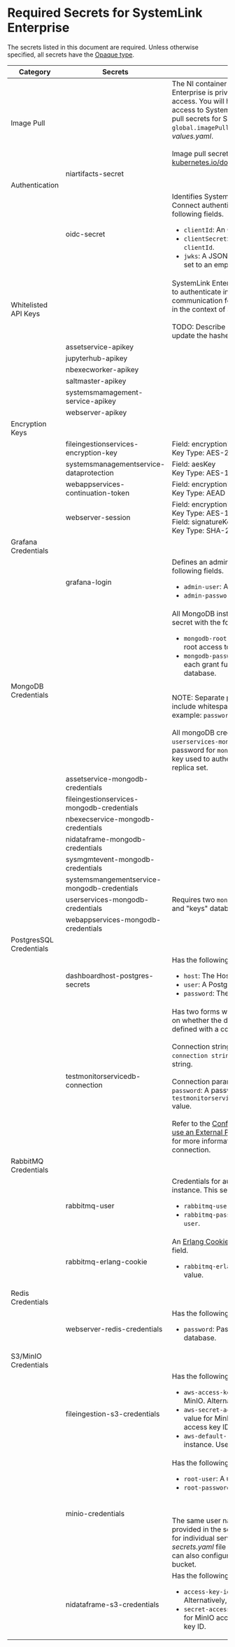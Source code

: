 # Required Secrets for SystemLink Enterprise

The secrets listed in this document are required. Unless otherwise specified, all secrets have the [Opaque type](https://kubernetes.io/docs/concepts/configuration/secret/#secret-types).

|Category|Secrets|Details|
|--|--|--|
|Image Pull||The NI container repository that hosts SystemLink Enterprise is private and requires authenticated access. You will have received credentials with access to SystemLink Enterprise. Configure image pull secrets for SystemLink Enterprise using the `global.imagePullSecrets` array in _systemlink-values.yaml_. <br/><br/>Image pull secrets must conform to the [kubernetes.io/dockerconfigjson format](https://kubernetes.io/docs/tasks/configure-pod-container/pull-image-private-registry/).|
||niartifacts-secret||
|Authentication|||
||oidc-secret|Identifies SystemLink Enterprise with your OpenID Connect authentication provider and has the following fields. <br/><ul><li>`clientId`: An OpenID Connect client ID.</li><li>`clientSecret`: The secret corresponding to `clientId`.</li><li>`jwks`: A JSON web key set. If none is required, set to an empty string value.</li></ul>|
|Whitelisted API Keys||SystemLink Enterprise uses Whitelisted API keys to authenticate inter-cluster service to service communication for operations that do not execute in the context of a specific user.<br/><br/>TODO: Describe how to generate API keys and update the hashes list.|
||assetservice-apikey||
||jupyterhub-apikey||
||nbexecworker-apikey||
||saltmaster-apikey||
||systemsmamagement-service-apikey||
||webserver-apikey||
|Encryption Keys|||
||fileingestionservices-encryption-key| Field: encryptionKey<br/>Key Type: AES-256|
||systemsmanagementservice-dataprotection|Field: aesKey<br/>Key Type: AES-128|
||webappservices-continuation-token|Field: encryptionKey<br/>Key Type: AEAD|
||webserver-session|Field: encryptionKey<br/>Key Type: AES-128<br/>Field: signatureKey<br/>Key Type: SHA-256|
|Grafana Credentials|||
||grafana-login|Defines an admin user for Grafana with the following fields.<ul><li>`admin-user`: A user name.</li><li>`admin-password`: The password for `admin-user`.</li></ul>|
|MongoDB Credentials||All MongoDB instances store credentials in a secret with the following fields.<ul><li>`mongodb-root-password`: A password that grants root access to the database cluster.</li><li>`mongodb-password`: An array of passwords that each grant full access to an individual database.</li></ul><br/> NOTE: Separate passwords with commas. Do not include whitespace or a trailing delimiter. For example: `password1,password2`<br/><br/>All mongoDB credential secrets except `userservices-mongodb-credentials` require one password for `mongodb-replica-set-key`, which is a key used to authenticate nodes in a MongoDB replica set.|
||assetservice-mongodb-credentials||
||fileingestionservices-mongodb-credentials||
||nbexecservice-mongodb-credentials||
||nidataframe-mongodb-credentials||
||sysmgmtevent-mongodb-credentials||
||systemsmangementservice-mongodb-credentials||
||userservices-mongodb-credentials|Requires two `mongodb-passwords`. For the "user" and "keys" databases in that order.|
||webappservices-mongodb-credentials||
|PostgresSQL Credentials|||
||dashboardhost-postgres-secrets|Has the following fields.<ul><li>`host`: The Host name of the postgres server.</li><li>`user`: A PostgresSQL user name.</li><li>`password`: The password for `user`.</li></ul>|
||testmonitorservicedb-connection|Has two forms with the following fields depending on whether the database connection has been defined with a connection string or as parameters. <br/><br/>Connection string<br/>`connection string`: A PostgresSQL connection string.<br/><br/>Connection parameters<br/>`password`: A password for the user defined by the `testmonitorservice.database.connectionInfo.user` value.<br/><br/>Refer to the [Configuring SystemLink Enterprise to use an External PostgresSQL Database](configure-external-postgres.md) document for more information on setting up a PostgresSQL connection.|
|RabbitMQ Credentials|||
||rabbitmq-user|Credentials for authenticating with the RabbitMQ instance. This secret has the following fields.<ul><li>`rabbitmq-user`: A user name.</li><li>`rabbitmq-password`: Password for `rabbitmq-user`.</li></ul>|
||rabbitmq-erlang-cookie|An [Erlang Cookie](https://www.rabbitmq.com/clustering.html#erlang-cookie) value. This secret has a single field.<ul><li>`rabbitmq-erlang-cookie`: The Erlang cookie value.</li></ul>|
|Redis Credentials|||
||webserver-redis-credentials|Has the following field.<ul><li>`password`: Password used to access the Redis database.</li></ul>|
|S3/MinIO Credentials|||
||fileingestion-s3-credentials|Has the following fields.<ul><li>`aws-access-key-id`: The `root-user` name for MinIO. Alternatively, an S3 access key ID.</li><li>`aws-secret-access-key`: The `root-password` value for MinIO access. Alternatively, an S3 access key ID.</li><li>`aws-default-region`: The AWS region for the instance. Use "us-east-1" for MinIO.</li></ul>|
||minio-credentials|Has the following fields.<ul><li>`root-user`: A user name.</li><li>`root-password`: The password for `root-user`.</li></ul><br/><br/>The same user name and password should be provided in the secrets that configure S3 access for individual services. The _systemlink-secrets.yaml_ file defaults to this configuration. You can also configure any service to connect to an S3 bucket.|
||nidataframe-s3-credentials|Has the following fields.<ul><li>`access-key-id`: The `root-user` name for MinIO. Alternatively, an S3 access key ID.</li><li>`secret-access-key`: The `root-password` value for MinIO access. Alternatively, an S3 access key ID.</li></ul>|

